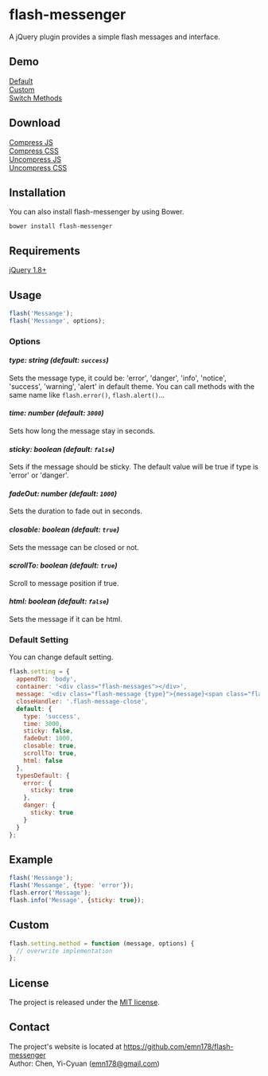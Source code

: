 # flash-messenger
A jQuery plugin provides a simple flash messages and interface.

## Demo
[Default](https://emn178.github.io/flash-messenger/samples/default/)  
[Custom](https://emn178.github.io/flash-messenger/samples/bootstrap/)  
[Switch Methods](https://emn178.github.io/flash-messenger/samples/methods/)

## Download
[Compress JS](https://raw.github.com/emn178/flash-messenger/master/build/flash-messenger.min.js)  
[Compress CSS](https://raw.github.com/emn178/flash-messenger/master/build/flash-messenger.min.css)  
[Uncompress JS](https://raw.github.com/emn178/flash-messenger/master/src/flash-messenger.js)  
[Uncompress CSS](https://raw.github.com/emn178/flash-messenger/master/src/flash-messenger.css)

## Installation
You can also install flash-messenger by using Bower.
```
bower install flash-messenger
```

## Requirements

[jQuery 1.8+](http://jquery.com/)

## Usage
```JavaScript
flash('Messange');
flash('Messange', options);
```

### Options
#### *type: string (default: `success`)*

Sets the message type, it could be: 'error', 'danger', 'info', 'notice', 'success', 'warning', 'alert' in default theme. You can call methods with the same name like `flash.error()`, `flash.alert()`...

#### *time: number (default: `3000`)*

Sets how long the message stay in seconds.

#### *sticky: boolean (default: `false`)*

Sets if the message should be sticky. The default value will be true if type is 'error' or 'danger'.

#### *fadeOut: number (default: `1000`)*

Sets the duration to fade out in seconds.

#### *closable: boolean (default: `true`)*

Sets the message can be closed or not.

#### *scrollTo: boolean (default: `true`)*

Scroll to message position if true.

#### *html: boolean (default: `false`)*

Sets the message if it can be html.

### Default Setting
You can change default setting.
```JavaScript
flash.setting = {
  appendTo: 'body',
  container: '<div class="flash-messages"></div>',
  message: '<div class="flash-message {type}">{message}<span class="flash-message-close">&#10006</span></div>',
  closeHandler: '.flash-message-close',
  default: {
    type: 'success',
    time: 3000,
    sticky: false,
    fadeOut: 1000,
    closable: true,
    scrollTo: true,
    html: false
  },
  typesDefault: {
    error: {
      sticky: true
    },
    danger: {
      sticky: true
    }
  }
};
```

## Example
```JavaScript
flash('Messange');
flash('Messange', {type: 'error'});
flash.error('Message');
flash.info('Message', {sticky: true});
```

## Custom
```JavaScript
flash.setting.method = function (message, options) {
  // overwrite implementation
};
```

## License
The project is released under the [MIT license](http://www.opensource.org/licenses/MIT).

## Contact
The project's website is located at https://github.com/emn178/flash-messenger  
Author: Chen, Yi-Cyuan (emn178@gmail.com)
